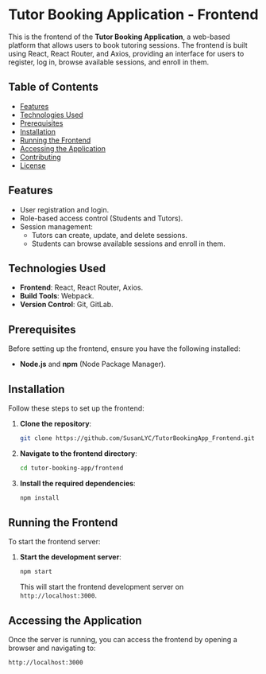 # Tutor Booking Application - Frontend

This is the frontend of the **Tutor Booking Application**, a web-based platform that allows users to book tutoring sessions. The frontend is built using React, React Router, and Axios, providing an interface for users to register, log in, browse available sessions, and enroll in them.

## Table of Contents

- [Features](#features)
- [Technologies Used](#technologies-used)
- [Prerequisites](#prerequisites)
- [Installation](#installation)
- [Running the Frontend](#running-the-frontend)
- [Accessing the Application](#accessing-the-application)
- [Contributing](#contributing)
- [License](#license)

## Features

- User registration and login.
- Role-based access control (Students and Tutors).
- Session management:
  - Tutors can create, update, and delete sessions.
  - Students can browse available sessions and enroll in them.
  
## Technologies Used

- **Frontend**: React, React Router, Axios.
- **Build Tools**: Webpack.
- **Version Control**: Git, GitLab.

## Prerequisites

Before setting up the frontend, ensure you have the following installed:

- **Node.js** and **npm** (Node Package Manager).

## Installation

Follow these steps to set up the frontend:

1. **Clone the repository**:
   ```bash
   git clone https://github.com/SusanLYC/TutorBookingApp_Frontend.git
   ```

2. **Navigate to the frontend directory**:
   ```bash
   cd tutor-booking-app/frontend
   ```

3. **Install the required dependencies**:
   ```bash
   npm install
   ```

## Running the Frontend

To start the frontend server:

1. **Start the development server**:
   ```bash
   npm start
   ```

   This will start the frontend development server on `http://localhost:3000`.

## Accessing the Application

Once the server is running, you can access the frontend by opening a browser and navigating to:

```
http://localhost:3000
```
